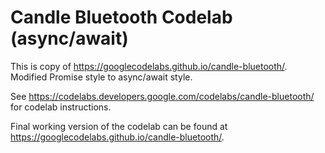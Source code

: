 Candle Bluetooth Codelab (async/await)
======================================
This is copy of https://googlecodelabs.github.io/candle-bluetooth/.
Modified Promise style to async/await style.

See https://codelabs.developers.google.com/codelabs/candle-bluetooth/ for codelab instructions.

Final working version of the codelab can be found at https://googlecodelabs.github.io/candle-bluetooth/.
